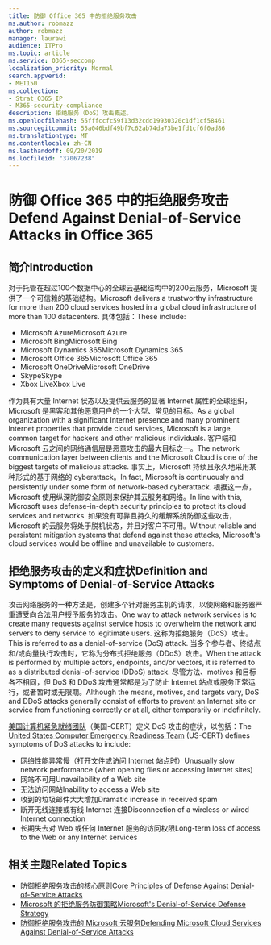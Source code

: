 ```yaml
---
title: 防御 Office 365 中的拒绝服务攻击
ms.author: robmazz
author: robmazz
manager: laurawi
audience: ITPro
ms.topic: article
ms.service: O365-seccomp
localization_priority: Normal
search.appverid:
- MET150
ms.collection:
- Strat_O365_IP
- M365-security-compliance
description: 拒绝服务（DoS）攻击概述。
ms.openlocfilehash: 55fffccfc59f13d32cdd19930320c1df1cf58461
ms.sourcegitcommit: 55a046bdf49bf7c62ab74da73be1fd1cf6f0ad86
ms.translationtype: MT
ms.contentlocale: zh-CN
ms.lasthandoff: 09/20/2019
ms.locfileid: "37067238"
---
```

# <a name="defend-against-denial-of-service-attacks-in-office-365"></a><span data-ttu-id="78db0-103">防御 Office 365 中的拒绝服务攻击</span><span class="sxs-lookup"><span data-stu-id="78db0-103">Defend Against Denial-of-Service Attacks in Office 365</span></span>

## <a name="introduction"></a><span data-ttu-id="78db0-104">简介</span><span class="sxs-lookup"><span data-stu-id="78db0-104">Introduction</span></span>

<span data-ttu-id="78db0-105">对于托管在超过100个数据中心的全球云基础结构中的200云服务，Microsoft 提供了一个可信赖的基础结构。</span><span class="sxs-lookup"><span data-stu-id="78db0-105">Microsoft delivers a trustworthy infrastructure for more than 200 cloud services hosted in a global cloud infrastructure of more than 100 datacenters.</span></span> <span data-ttu-id="78db0-106">具体包括：</span><span class="sxs-lookup"><span data-stu-id="78db0-106">These include:</span></span>

- <span data-ttu-id="78db0-107">Microsoft Azure</span><span class="sxs-lookup"><span data-stu-id="78db0-107">Microsoft Azure</span></span>
- <span data-ttu-id="78db0-108">Microsoft Bing</span><span class="sxs-lookup"><span data-stu-id="78db0-108">Microsoft Bing</span></span>
- <span data-ttu-id="78db0-109">Microsoft Dynamics 365</span><span class="sxs-lookup"><span data-stu-id="78db0-109">Microsoft Dynamics 365</span></span>
- <span data-ttu-id="78db0-110">Microsoft Office 365</span><span class="sxs-lookup"><span data-stu-id="78db0-110">Microsoft Office 365</span></span>
- <span data-ttu-id="78db0-111">Microsoft OneDrive</span><span class="sxs-lookup"><span data-stu-id="78db0-111">Microsoft OneDrive</span></span>
- <span data-ttu-id="78db0-112">Skype</span><span class="sxs-lookup"><span data-stu-id="78db0-112">Skype</span></span>
- <span data-ttu-id="78db0-113">Xbox Live</span><span class="sxs-lookup"><span data-stu-id="78db0-113">Xbox Live</span></span>

<span data-ttu-id="78db0-114">作为具有大量 Internet 状态以及提供云服务的显著 Internet 属性的全球组织，Microsoft 是黑客和其他恶意用户的一个大型、常见的目标。</span><span class="sxs-lookup"><span data-stu-id="78db0-114">As a global organization with a significant Internet presence and many prominent Internet properties that provide cloud services, Microsoft is a large, common target for hackers and other malicious individuals.</span></span> <span data-ttu-id="78db0-115">客户端和 Microsoft 云之间的网络通信层是恶意攻击的最大目标之一。</span><span class="sxs-lookup"><span data-stu-id="78db0-115">The network communication layer between clients and the Microsoft Cloud is one of the biggest targets of malicious attacks.</span></span> <span data-ttu-id="78db0-116">事实上，Microsoft 持续且永久地采用某种形式的基于网络的 cyberattack。</span><span class="sxs-lookup"><span data-stu-id="78db0-116">In fact, Microsoft is continuously and persistently under some form of network-based cyberattack.</span></span> <span data-ttu-id="78db0-117">根据这一点，Microsoft 使用纵深防御安全原则来保护其云服务和网络。</span><span class="sxs-lookup"><span data-stu-id="78db0-117">In line with this, Microsoft uses defense-in-depth security principles to protect its cloud services and networks.</span></span> <span data-ttu-id="78db0-118">如果没有可靠且持久的缓解系统防御这些攻击，Microsoft 的云服务将处于脱机状态，并且对客户不可用。</span><span class="sxs-lookup"><span data-stu-id="78db0-118">Without reliable and persistent mitigation systems that defend against these attacks, Microsoft's cloud services would be offline and unavailable to customers.</span></span>

## <a name="definition-and-symptoms-of-denial-of-service-attacks"></a><span data-ttu-id="78db0-119">拒绝服务攻击的定义和症状</span><span class="sxs-lookup"><span data-stu-id="78db0-119">Definition and Symptoms of Denial-of-Service Attacks</span></span>

<span data-ttu-id="78db0-120">攻击网络服务的一种方法是，创建多个针对服务主机的请求，以使网络和服务器严重遭受向合法用户授予服务的攻击。</span><span class="sxs-lookup"><span data-stu-id="78db0-120">One way to attack network services is to create many requests against service hosts to overwhelm the network and servers to deny service to legitimate users.</span></span> <span data-ttu-id="78db0-121">这称为拒绝服务（DoS）攻击。</span><span class="sxs-lookup"><span data-stu-id="78db0-121">This is referred to as a denial-of-service (DoS) attack.</span></span> <span data-ttu-id="78db0-122">当多个参与者、终结点和/或向量执行攻击时，它称为分布式拒绝服务（DDoS）攻击。</span><span class="sxs-lookup"><span data-stu-id="78db0-122">When the attack is performed by multiple actors, endpoints, and/or vectors, it is referred to as a distributed denial-of-service (DDoS) attack.</span></span> <span data-ttu-id="78db0-123">尽管方法、motives 和目标各不相同，但 DoS 和 DDoS 攻击通常都是为了防止 Internet 站点或服务正常运行，或者暂时或无限期。</span><span class="sxs-lookup"><span data-stu-id="78db0-123">Although the means, motives, and targets vary, DoS and DDoS attacks generally consist of efforts to prevent an Internet site or service from functioning correctly or at all, either temporarily or indefinitely.</span></span>

<span data-ttu-id="78db0-124">[美国计算机紧急就绪团队](https://www.us-cert.gov/)（美国-CERT）定义 DoS 攻击的症状，以包括：</span><span class="sxs-lookup"><span data-stu-id="78db0-124">The [United States Computer Emergency Readiness Team](https://www.us-cert.gov/) (US-CERT) defines symptoms of DoS attacks to include:</span></span>

- <span data-ttu-id="78db0-125">网络性能异常慢（打开文件或访问 Internet 站点时）</span><span class="sxs-lookup"><span data-stu-id="78db0-125">Unusually slow network performance (when opening files or accessing Internet sites)</span></span>
- <span data-ttu-id="78db0-126">网站不可用</span><span class="sxs-lookup"><span data-stu-id="78db0-126">Unavailability of a Web site</span></span>
- <span data-ttu-id="78db0-127">无法访问网站</span><span class="sxs-lookup"><span data-stu-id="78db0-127">Inability to access a Web site</span></span>
- <span data-ttu-id="78db0-128">收到的垃圾邮件大大增加</span><span class="sxs-lookup"><span data-stu-id="78db0-128">Dramatic increase in received spam</span></span>
- <span data-ttu-id="78db0-129">断开无线连接或有线 Internet 连接</span><span class="sxs-lookup"><span data-stu-id="78db0-129">Disconnection of a wireless or wired Internet connection</span></span>
- <span data-ttu-id="78db0-130">长期失去对 Web 或任何 Internet 服务的访问权限</span><span class="sxs-lookup"><span data-stu-id="78db0-130">Long-term loss of access to the Web or any Internet services</span></span>

## <a name="related-topics"></a><span data-ttu-id="78db0-131">相关主题</span><span class="sxs-lookup"><span data-stu-id="78db0-131">Related Topics</span></span>

- [<span data-ttu-id="78db0-132">防御拒绝服务攻击的核心原则</span><span class="sxs-lookup"><span data-stu-id="78db0-132">Core Principles of Defense Against Denial-of-Service Attacks</span></span>](office-365-core-principles-of-defense-against-dos-attacks.md)
- [<span data-ttu-id="78db0-133">Microsoft 的拒绝服务防御策略</span><span class="sxs-lookup"><span data-stu-id="78db0-133">Microsoft's Denial-of-Service Defense Strategy</span></span>](office-365-microsoft-dos-defense-strategy.md)
- [<span data-ttu-id="78db0-134">防御拒绝服务攻击的 Microsoft 云服务</span><span class="sxs-lookup"><span data-stu-id="78db0-134">Defending Microsoft Cloud Services Against Denial-of-Service Attacks</span></span>](office-365-defending-cloud-services-against-dos-attacks.md)
